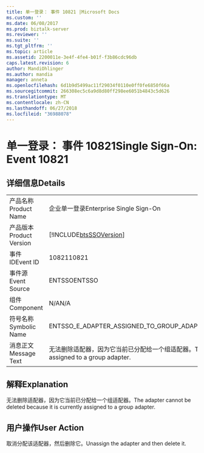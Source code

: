 ```yaml
---
title: 单一登录： 事件 10821 |Microsoft Docs
ms.custom: ''
ms.date: 06/08/2017
ms.prod: biztalk-server
ms.reviewer: ''
ms.suite: ''
ms.tgt_pltfrm: ''
ms.topic: article
ms.assetid: 2200011e-3e4f-4fe4-b01f-f3b86cdc96db
caps.latest.revision: 6
author: MandiOhlinger
ms.author: mandia
manager: anneta
ms.openlocfilehash: 6d1b9d5499ac11f29034f0110e0ff0fe6850f66a
ms.sourcegitcommit: 266308ec5c6a9d8d80ff298ee6051b4843c5d626
ms.translationtype: MT
ms.contentlocale: zh-CN
ms.lasthandoff: 06/27/2018
ms.locfileid: "36988078"
---
```

# <a name="single-sign-on-event-10821"></a><span data-ttu-id="802b1-102">单一登录： 事件 10821</span><span class="sxs-lookup"><span data-stu-id="802b1-102">Single Sign-On: Event 10821</span></span>
## <a name="details"></a><span data-ttu-id="802b1-103">详细信息</span><span class="sxs-lookup"><span data-stu-id="802b1-103">Details</span></span>  
  
|                 |                                                                                    |
|-----------------|------------------------------------------------------------------------------------|
|  <span data-ttu-id="802b1-104">产品名称</span><span class="sxs-lookup"><span data-stu-id="802b1-104">Product Name</span></span>   |                             <span data-ttu-id="802b1-105">企业单一登录</span><span class="sxs-lookup"><span data-stu-id="802b1-105">Enterprise Single Sign-On</span></span>                              |
| <span data-ttu-id="802b1-106">产品版本</span><span class="sxs-lookup"><span data-stu-id="802b1-106">Product Version</span></span> |             [!INCLUDE[btsSSOVersion](../includes/btsssoversion-md.md)]             |
|    <span data-ttu-id="802b1-107">事件 ID</span><span class="sxs-lookup"><span data-stu-id="802b1-107">Event ID</span></span>     |                                       <span data-ttu-id="802b1-108">10821</span><span class="sxs-lookup"><span data-stu-id="802b1-108">10821</span></span>                                        |
|  <span data-ttu-id="802b1-109">事件源</span><span class="sxs-lookup"><span data-stu-id="802b1-109">Event Source</span></span>   |                                       <span data-ttu-id="802b1-110">ENTSSO</span><span class="sxs-lookup"><span data-stu-id="802b1-110">ENTSSO</span></span>                                       |
|    <span data-ttu-id="802b1-111">组件</span><span class="sxs-lookup"><span data-stu-id="802b1-111">Component</span></span>    |                                        <span data-ttu-id="802b1-112">N/A</span><span class="sxs-lookup"><span data-stu-id="802b1-112">N/A</span></span>                                         |
|  <span data-ttu-id="802b1-113">符号名称</span><span class="sxs-lookup"><span data-stu-id="802b1-113">Symbolic Name</span></span>  |                     <span data-ttu-id="802b1-114">ENTSSO_E_ADAPTER_ASSIGNED_TO_GROUP_ADAPTER</span><span class="sxs-lookup"><span data-stu-id="802b1-114">ENTSSO_E_ADAPTER_ASSIGNED_TO_GROUP_ADAPTER</span></span>                     |
|  <span data-ttu-id="802b1-115">消息正文</span><span class="sxs-lookup"><span data-stu-id="802b1-115">Message Text</span></span>   | <span data-ttu-id="802b1-116">无法删除适配器，因为它当前已分配给一个组适配器。</span><span class="sxs-lookup"><span data-stu-id="802b1-116">The adapter cannot be deleted because it is currently assigned to a group adapter.</span></span> |
  
## <a name="explanation"></a><span data-ttu-id="802b1-117">解释</span><span class="sxs-lookup"><span data-stu-id="802b1-117">Explanation</span></span>  
 <span data-ttu-id="802b1-118">无法删除适配器，因为它当前已分配给一个组适配器。</span><span class="sxs-lookup"><span data-stu-id="802b1-118">The adapter cannot be deleted because it is currently assigned to a group adapter.</span></span>  
  
## <a name="user-action"></a><span data-ttu-id="802b1-119">用户操作</span><span class="sxs-lookup"><span data-stu-id="802b1-119">User Action</span></span>  
 <span data-ttu-id="802b1-120">取消分配该适配器，然后删除它。</span><span class="sxs-lookup"><span data-stu-id="802b1-120">Unassign the adapter and then delete it.</span></span>